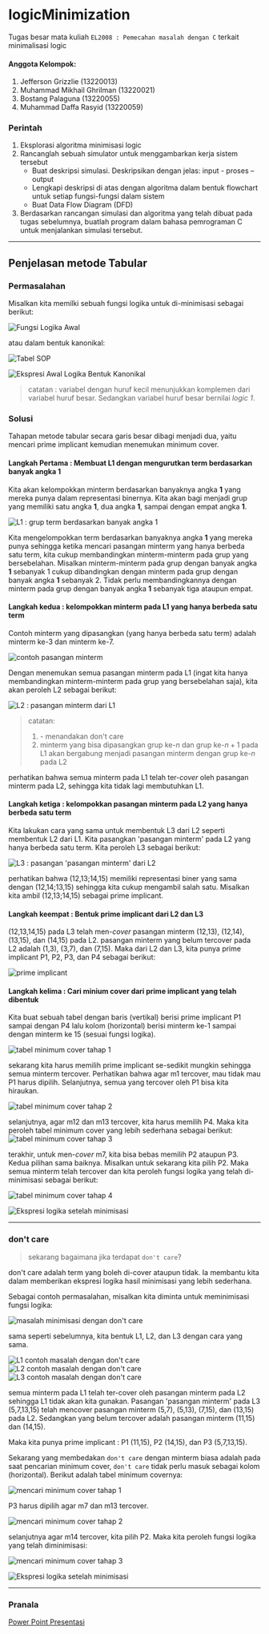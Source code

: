 # logicMinimization
Tugas besar mata kuliah `EL2008 : Pemecahan masalah dengan C` terkait minimalisasi logic

#### Anggota Kelompok:
1. Jefferson Grizzlie (13220013)
2. Muhammad Mikhail Ghrilman (13220021)
3. Bostang Palaguna (13220055)
4. Muhammad Daffa Rasyid (13220059)

### Perintah

1. Eksplorasi algoritma minimisasi logic
2. Rancanglah sebuah simulator untuk menggambarkan kerja sistem tersebut
    - Buat deskripsi simulasi. Deskripsikan dengan jelas: input - proses – output 
    - Lengkapi deskripsi di atas dengan algoritma dalam bentuk flowchart untuk setiap fungsi-fungsi dalam sistem
    - Buat Data Flow Diagram (DFD)
3. Berdasarkan rancangan simulasi dan algoritma yang telah dibuat pada tugas sebelumnya, buatlah program dalam bahasa pemrograman C untuk menjalankan simulasi tersebut.


---

## Penjelasan metode Tabular
### Permasalahan
Misalkan kita memilki sebuah fungsi logika untuk di-minimisasi sebagai berikut:

![Fungsi Logika Awal](./dll/img/ex/01_ekspresiLogikaAwal.png)

atau dalam bentuk kanonikal:

![Tabel SOP](./dll/img/ex/02_tabelSOP.png)

![Ekspresi Awal Logika Bentuk Kanonikal](./dll/img/ex/03_ekspresiAwalLogikaBentukKanonikal.png)

> catatan : variabel dengan huruf kecil menunjukkan komplemen dari variabel huruf besar. Sedangkan variabel huruf besar bernilai _logic 1_.

### Solusi

Tahapan metode tabular secara garis besar dibagi menjadi dua, yaitu mencari prime implicant kemudian menemukan minimum cover.

#### Langkah Pertama : Membuat L1 dengan mengurutkan term berdasarkan banyak angka **1**

Kita akan kelompokkan minterm berdasarkan banyaknya angka **1** yang mereka punya dalam representasi binernya. Kita akan bagi menjadi grup yang memiliki satu angka **1**, dua angka **1**, sampai dengan empat angka **1**.

![L1 : grup term berdasarkan banyak angka 1](./dll/img/ex/04_L1.png)

Kita mengelompokkan term berdasarkan banyaknya angka **1** yang mereka punya sehingga ketika mencari pasangan minterm yang hanya berbeda satu term, kita cukup membandingkan minterm-minterm pada grup yang bersebelahan. Misalkan minterm-minterm pada grup dengan banyak angka **1** sebanyak 1 cukup dibandingkan dengan minterm pada grup dengan banyak angka **1** sebanyak 2. Tidak perlu membandingkannya dengan minterm pada grup dengan banyak angka **1** sebanyak tiga ataupun empat. 

#### Langkah kedua : kelompokkan minterm pada L1 yang hanya berbeda satu term

Contoh minterm yang dipasangkan (yang hanya berbeda satu term) adalah minterm ke-3 dan minterm ke-7.

![contoh pasangan minterm](./dll/img/ex/05_ContohPasangan.png)

Dengan menemukan semua pasangan minterm pada L1 (ingat kita hanya membandingkan minterm-minterm pada grup yang bersebelahan saja), kita akan peroleh L2 sebagai berikut:

![L2 : pasangan minterm dari L1](./dll/img/ex/06_L2.png)

> catatan:
 > 1.  \- menandakan don't care
 > 2. minterm yang bisa dipasangkan grup ke-$n$ dan grup ke-$n+1$ pada L1 akan bergabung menjadi pasangan minterm dengan grup ke-$n$ pada L2

perhatikan bahwa semua minterm pada L1 telah ter-_cover_ oleh pasangan minterm pada L2, sehingga kita tidak lagi membutuhkan L1.

#### Langkah ketiga : kelompokkan pasangan minterm pada L2 yang hanya berbeda satu term

Kita lakukan cara yang sama untuk membentuk L3 dari L2 seperti membentuk L2 dari L1. Kita pasangkan 'pasangan minterm' pada L2 yang hanya berbeda satu term. Kita peroleh L3 sebagai berikut:

![L3 : pasangan 'pasangan minterm' dari L2](./dll/img/ex/07_L3.png)

perhatikan bahwa (12,13;14,15) memiliki representasi biner yang sama dengan (12,14;13,15) sehingga kita cukup mengambil salah satu. Misalkan kita ambil (12,13;14,15) sebagai prime implicant.

#### Langkah keempat : Bentuk prime implicant dari L2 dan L3

(12,13,14,15) pada L3 telah men-_cover_ pasangan minterm (12,13), (12,14), (13,15), dan (14,15) pada L2. pasangan minterm yang belum tercover pada L2 adalah (1,3), (3,7), dan (7,15). Maka dari L2 dan L3, kita punya prime implicant P1, P2, P3, dan P4 sebagai berikut:

![prime implicant](./dll/img/ex/08_primeImplicant.png)

#### Langkah kelima : Cari minium cover dari prime implicant yang telah dibentuk

Kita buat sebuah tabel dengan baris (vertikal) berisi prime implicant P1 sampai dengan P4 lalu kolom (horizontal) berisi minterm ke-1 sampai dengan minterm ke 15 (sesuai fungsi logika).

![tabel minimum cover tahap 1](./dll/img/ex/09_MencariMinimumCover1.png)

sekarang kita harus memilih prime implicant se-sedikit mungkin sehingga semua minterm tercover. Perhatikan bahwa agar m1 tercover, mau tidak mau P1 harus dipilih. Selanjutnya, semua yang tercover oleh P1 bisa kita hiraukan.

![tabel minimum cover tahap 2](./dll/img/ex/10_MencariMinimumCover2.png)

selanjutnya, agar m12 dan m13 tercover, kita harus memilih P4. Maka kita peroleh tabel minimum cover yang lebih sederhana sebagai berikut:
![tabel minimum cover tahap 3](./dll/img/ex/11_MencariMinimumCover3.png)

terakhir, untuk men-_cover_ m7, kita bisa bebas memilih P2 ataupun P3. Kedua pilihan sama baiknya. Misalkan untuk sekarang kita pilih P2. Maka semua minterm telah tercover dan kita peroleh fungsi logika yang telah di-minimisasi sebagai berikut:

![tabel minimum cover tahap 4](./dll/img/ex/12_MencariMinimumCover4.png)

![Ekspresi logika setelah minimisasi](./dll/img/ex/13_ekspresiLogikaSetelahMinimisasi.png)

---

### don't care

> sekarang bagaimana jika terdapat `don't care`?

don't care adalah term yang boleh di-cover ataupun tidak. Ia membantu kita dalam memberikan ekspresi logika hasil minimisasi yang lebih sederhana.

Sebagai contoh permasalahan, misalkan kita diminta untuk meminimisasi fungsi logika:

![masalah minimisasi dengan don't care](./dll/img/ex/14_ekspresiLogikaAwalDenganDontCare.png)

sama seperti sebelumnya, kita bentuk L1, L2, dan L3 dengan cara yang sama.

![L1 contoh masalah dengan don't care](./dll/img/ex/15_L1.png)
![L2 contoh masalah dengan don't care](./dll/img/ex/16_L2.png)
![L3 contoh masalah dengan don't care](./dll/img/ex/17_L3.png)

semua minterm pada L1 telah ter-cover oleh pasangan minterm pada L2 sehingga L1 tidak akan kita gunakan. Pasangan 'pasangan minterm' pada L3 (5,7,13,15) telah mencover pasangan minterm (5,7), (5,13), (7,15), dan (13,15) pada L2. Sedangkan yang belum tercover adalah pasangan minterm (11,15) dan (14,15).

Maka kita punya prime implicant : P1 (11,15), P2 (14,15), dan P3 (5,7,13,15).

Sekarang yang membedakan `don't care` dengan minterm biasa adalah pada saat pencarian minimum cover, `don't care` tidak perlu masuk sebagai kolom (horizontal). Berikut adalah tabel minimum covernya:

![mencari minimum cover tahap 1](./dll/img/ex/18_mencariMinimumCover1.png)

P3 harus dipilih agar m7 dan m13 tercover.

![mencari minimum cover tahap 2](./dll/img/ex/19_mencariMinimumCover2.png)

selanjutnya agar m14 tercover, kita pilih P2. Maka kita peroleh fungsi logika yang telah diminimisasi:

![mencari minimum cover tahap 3](./dll/img/ex/20_mencariMinimumCover3.png)

![Ekspresi logika setelah minimisasi](./dll/img/ex/21_ekspresiLogikaSetelahMinimisasi.png)

---
### Pranala
[Power Point Presentasi](https://docs.google.com/presentation/d/1SC2WeGgGVr-4vIxENVfQkLed6XSSW-YfhKTqNqBGKzE/edit?usp=sharing)